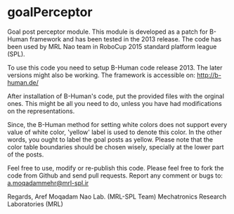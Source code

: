 # goalPerceptor
Goal post perceptor module. This module is developed as a patch for B-Human
framework and has been tested in the 2013 release. The code has been used by MRL
Nao team in RoboCup 2015 standard platform league (SPL).

To use this code you need to setup B-Human code release 2013. The later versions
might also be working. The framework is accessible on:
		http://b-human.de/

After installation of B-Human's code, put the provided files with the orginal
ones. This might be all you need to do, unless you have had modifications on the
representations.

Since, the B-Human method for setting white colors does not support every value
of white color, 'yellow' label is used to denote this color. In the other words,
you ought to label the goal posts as yellow. Please note that the color table
boundaries should be chosen wisely, specially at the lower part of the posts.

Feel free to use, modify or re-publish this code.
Please feel free to fork the code from Github and send pull requests.
Report any comment or bugs to:
a.moqadammehr@mrl-spl.ir

Regards,
Aref Moqadam
Nao Lab. (MRL-SPL Team)
Mechatronics Research Laboratories (MRL)

